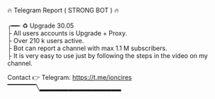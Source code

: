 🔥 Telegram Report ( STRONG BOT ) 🔥 
 <br>       
╭━━╴♻️ Upgrade 30.05
 <br> 
├  All users accounts is Upgrade + Proxy.
 <br> 
├  Over 210 k users active. 
 <br> 
├  Bot can report a channel with max 1.1 M subscribers.
 <br> 
├  It is very easy to use just by following the steps in the video on my channel.
 <br> 

 Contact 👉 Telegram: https://t.me/ioncires
  <br> 
▔▔▔▔▔▔╲▂▂▂▂▂▂▂▂▂▂▂▂▂▂▂▂▂




